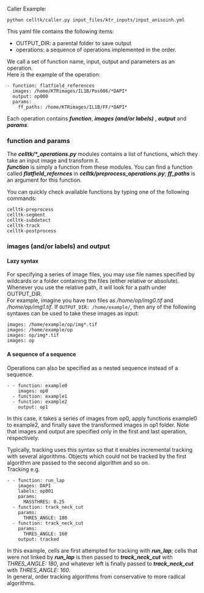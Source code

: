 Caller Example:
```
python celltk/caller.py input_files/ktr_inputs/input_anisoinh.yml
```
This yaml file contains the following items:
- OUTPUT_DIR: a parental folder to save output
- operations: a sequence of operations implemented in the order.


We call a set of function name, input, output and parameters as an operation.  
Here is the example of the operation:
```
- function: flatfield_references
  images: /home/KTRimages/IL1B/Pos006/*DAPI*
  output: op000
  params:
    ff_paths: /home/KTRimages/IL1B/FF/*DAPI*
```
Each operation contains ___function___, ___images (and/or labels)___ , ___output___ and ___params___.  


### function and params
The ___celltk\/\*\_operations.py___ modules contains a list of functions, which they take an input image and transform it.  
___function___ is simply a function from these modules. You can find a function called ___flatfield\_refernces___ in ___celltk/preprocess\_operations.py___; ___ff_paths___ is an argument for this function.

You can quickly check available functions by typing one of the following commands:
```
celltk-preprocess
celltk-segment
celltk-subdetect
celltk-track
celltk-postprocess
```


### images (and/or labels) and output

#### Lazy syntax  
For specifying a series of image files, you may use file names specified by wildcards or a folder containing the files (either relative or absolute). Whenever you use the relative path, it will look for a path under OUTPUT_DIR.   
For example, imagine you have two files as _/home/op/img0.tif_ and _/home/op/img1.tif_. If `OUTPUT_DIR: /home/example/`, then any of the following syntaxes can be used to take these images as input:
```
images: /home/example/op/img*.tif
images: /home/example/op
images: op/img*.tif
images: op
```

#### A sequence of a sequence
Operations can also be specified as a nested sequence instead of a sequence. 

```
- - function: example0
    images: op0
  - function: example1
  - function: example2
    output: op1
```

In this case, it takes a series of images from op0, apply functions  example0 to example2, and finally save the transformed images in op1 folder. Note that images and output are specified only in the first and last operation, respectively.  

Typically, tracking uses this syntax so that it enables incremental tracking with several algorithms. Objects which could not be tracked by the first algorithm are passed to the second algorithm and so on.  
Tracking e.g.
```
- - function: run_lap
    images: DAPI
    labels: op001
    params:
      MASSTHRES: 0.25
  - function: track_neck_cut
    params:
      THRES_ANGLE: 180
  - function: track_neck_cut
    params:
      THRES_ANGLE: 160
    output: tracked
```
In this example, cells are first attempted for tracking with ___run_lap___; cells that were not linked by ___run_lap___ is then passed to ___track_neck_cut___ with _THRES_ANGLE: 180_, and whatever left is finally passed to ___track_neck_cut___ with _THRES_ANGLE: 160_.  
In general, order tracking algorithms from conservative to more radical algorithms.


